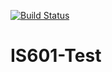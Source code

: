 [![Build Status](https://travis-ci.org/ArianaRuggiero/IS601-Test.svg?branch=master)](https://travis-ci.org/ArianaRuggiero/IS601-Test)

# IS601-Test

